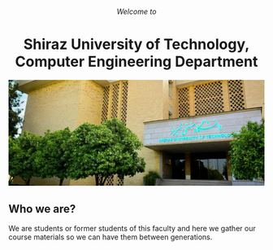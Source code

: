<h6 align="center">Welcome to</h6>
<h1 align="center">Shiraz University of Technology, Computer Engineering Department</h1>
<p align="center">
  <img src="https://raw.githubusercontent.com/sutech-ce/.github/refs/heads/main/sutech.jpg"></img>
</p>

## Who we are?

We are students or former students of this faculty and here we gather our course materials so we can have them between generations.